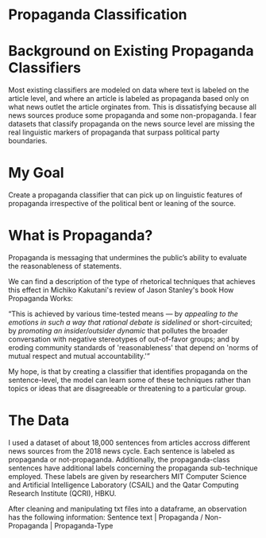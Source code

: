 # Propaganda Classification

# Background on Existing Propaganda Classifiers
Most existing classifiers are modeled on data where text is labeled on the article level, and where an article is labeled as propaganda based only on what news outlet the article orginates from. This is dissatisfying because all news sources produce some propaganda and some non-propaganda. I fear datasets that classify propaganda on the news source level are missing the real linguistic markers of propaganda that surpass political party boundaries.

# My Goal
Create a propaganda classifier that can pick up on linguistic features of propaganda irrespective of the political bent or leaning of the source. 

# What is Propaganda?
Propaganda is messaging that undermines the public’s ability to evaluate the reasonableness of statements.

We can find a description of the type of rhetorical techniques that achieves this effect in Michiko Kakutani's  review of Jason Stanley's book How Propaganda Works:

“This is achieved by various time-tested means — by *appealing to the emotions in such a way that rational debate is sidelined* or short-circuited; by *promoting an insider/outsider dynamic* that pollutes the broader conversation with negative stereotypes of out-of-favor groups; and by eroding community standards of 'reasonableness' that depend on 'norms of mutual respect and mutual accountability.'”

My hope, is that by creating a classifier that identifies propaganda on the sentence-level, the model can learn some of these techniques rather than topics or ideas that are disagreeable or threatening to a particular group.

# The Data

I used a dataset of about 18,000 sentences from articles accross different news sources from the 2018 news cycle. Each sentence is labeled as propaganda or not-propaganda. Additionally, the propaganda-class sentences have additional labels concerning the propaganda sub-technique employed. These labels are given by researchers MIT Computer Science and Artificial Intelligence Laboratory (CSAIL) and the Qatar Computing Research Institute (QCRI), HBKU.

After cleaning and manipulating txt files into a dataframe, an observation has the following information:
Sentence text | Propaganda / Non-Propaganda | Propaganda-Type

# 






